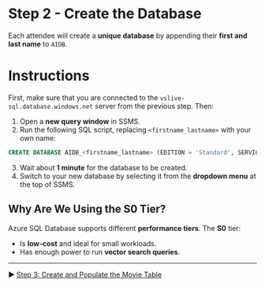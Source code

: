 ﻿# Step 2 - Create the Database

Each attendee will create a **unique database** by appending their **first and last name** to `AIDB`.

# Instructions

First, make sure that you are connected to the `vslive-sql.database.windows.net` server from the previous step. Then:

1. Open a **new query window** in SSMS.
2. Run the following SQL script, replacing `<firstname_lastname>` with your own name:

```sql
CREATE DATABASE AIDB_<firstname_lastname> (EDITION = 'Standard', SERVICE_OBJECTIVE = 'S0');
```

3. Wait about **1 minute** for the database to be created.
4. Switch to your new database by selecting it from the **dropdown menu** at the top of SSMS.

## Why Are We Using the S0 Tier?

Azure SQL Database supports different **performance tiers**. The **S0** tier:

- Is **low-cost** and ideal for small workloads.
- Has enough power to run **vector search queries**.

___

▶ [Step 3: Create and Populate the Movie Table](https://github.com/lennilobel/sql2022-workshop-hol-vegas2025/blob/master/HOL/4.%20AI%20Features/1.%20Vector%20Search/3.%20Create%20and%20Populate%20the%20Movie%20Table.md)
